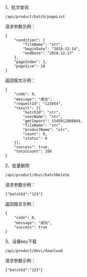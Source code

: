 1、批次查询

```
/api/product/batch/pageList
```

请求参数示例：

```
{
    "condition": {
        "fileName": "str",
        "beginDate": "2018-12-14",
        "endDate": "2018-12-17"
    },
    "pageIndex": 1,
    "pageSize": 10
}
```

返回报文示例：

```
{
    "code": 0,
    "message": "成功",
    "requestId": "123454",
    "result": [{
        "batchId": "str",
        "userName": "str",
        "gmtImport": 1545012868044,
        "fileName": "str",
        "productName": "str",
        "count": 0,
        "status": 0
    }],
    "success": true,
    "totalCount": 100
}
```

2、批量删除

```
/api/product/devi/batchDelete
```

请求参数示例：

```
{"batchId":"123"}
```

返回报文示例：

```
{
    "code": 0,
    "message": "成功",
    "success": true
}
```

3、设备key下载

```
/api/product/devi/download
```

请求参数示例：

```
{"batchId":"123"}
```



